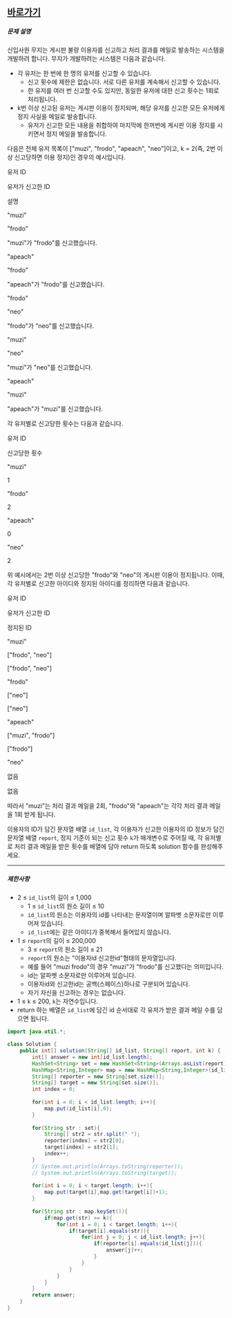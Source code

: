 
## [바로가기](https://school.programmers.co.kr/learn/courses/30/lessons/92334)



##### 문제 설명

신입사원 무지는 게시판 불량 이용자를 신고하고 처리 결과를 메일로 발송하는 시스템을 개발하려 합니다. 무지가 개발하려는 시스템은 다음과 같습니다.

-   각 유저는 한 번에 한 명의 유저를 신고할 수 있습니다.
    -   신고 횟수에 제한은 없습니다. 서로 다른 유저를 계속해서 신고할 수 있습니다.
    -   한 유저를 여러 번 신고할 수도 있지만, 동일한 유저에 대한 신고 횟수는 1회로 처리됩니다.
-   k번 이상 신고된 유저는 게시판 이용이 정지되며, 해당 유저를 신고한 모든 유저에게 정지 사실을 메일로 발송합니다.
    -   유저가 신고한 모든 내용을 취합하여 마지막에 한꺼번에 게시판 이용 정지를 시키면서 정지 메일을 발송합니다.

다음은 전체 유저 목록이 ["muzi", "frodo", "apeach", "neo"]이고, k = 2(즉, 2번 이상 신고당하면 이용 정지)인 경우의 예시입니다.

유저 ID

유저가 신고한 ID

설명

"muzi"

"frodo"

"muzi"가 "frodo"를 신고했습니다.

"apeach"

"frodo"

"apeach"가 "frodo"를 신고했습니다.

"frodo"

"neo"

"frodo"가 "neo"를 신고했습니다.

"muzi"

"neo"

"muzi"가 "neo"를 신고했습니다.

"apeach"

"muzi"

"apeach"가 "muzi"를 신고했습니다.

각 유저별로 신고당한 횟수는 다음과 같습니다.

유저 ID

신고당한 횟수

"muzi"

1

"frodo"

2

"apeach"

0

"neo"

2

위 예시에서는 2번 이상 신고당한 "frodo"와 "neo"의 게시판 이용이 정지됩니다. 이때, 각 유저별로 신고한 아이디와 정지된 아이디를 정리하면 다음과 같습니다.

유저 ID

유저가 신고한 ID

정지된 ID

"muzi"

["frodo", "neo"]

["frodo", "neo"]

"frodo"

["neo"]

["neo"]

"apeach"

["muzi", "frodo"]

["frodo"]

"neo"

없음

없음

따라서 "muzi"는 처리 결과 메일을 2회, "frodo"와 "apeach"는 각각 처리 결과 메일을 1회 받게 됩니다.

이용자의 ID가 담긴 문자열 배열 `id_list`, 각 이용자가 신고한 이용자의 ID 정보가 담긴 문자열 배열 `report`, 정지 기준이 되는 신고 횟수 `k`가 매개변수로 주어질 때, 각 유저별로 처리 결과 메일을 받은 횟수를 배열에 담아 return 하도록 solution 함수를 완성해주세요.

---

##### 제한사항

-   2 ≤ `id_list`의 길이 ≤ 1,000
    -   1 ≤ `id_list`의 원소 길이 ≤ 10
    -   `id_list`의 원소는 이용자의 id를 나타내는 문자열이며 알파벳 소문자로만 이루어져 있습니다.
    -   `id_list`에는 같은 아이디가 중복해서 들어있지 않습니다.
-   1 ≤ `report`의 길이 ≤ 200,000
    -   3 ≤ `report`의 원소 길이 ≤ 21
    -   `report`의 원소는 "이용자id 신고한id"형태의 문자열입니다.
    -   예를 들어 "muzi frodo"의 경우 "muzi"가 "frodo"를 신고했다는 의미입니다.
    -   id는 알파벳 소문자로만 이루어져 있습니다.
    -   이용자id와 신고한id는 공백(스페이스)하나로 구분되어 있습니다.
    -   자기 자신을 신고하는 경우는 없습니다.
-   1 ≤ `k` ≤ 200, `k`는 자연수입니다.
-   return 하는 배열은 `id_list`에 담긴 id 순서대로 각 유저가 받은 결과 메일 수를 담으면 됩니다.

```java
import java.util.*;

class Solution {
    public int[] solution(String[] id_list, String[] report, int k) {
        int[] answer = new int[id_list.length];
        HashSet<String> set = new HashSet<String>(Arrays.asList(report)); // 중복제거
        HashMap<String,Integer> map = new HashMap<String,Integer>(id_list.length);
        String[] reporter = new String[set.size()];
        String[] target = new String[set.size()];
        int index = 0;
        
        for(int i = 0; i < id_list.length; i++){
            map.put(id_list[i],0);
        }
        
        for(String str : set){
            String[] str2 = str.split(" ");
            reporter[index] = str2[0];
            target[index] = str2[1];
            index++;
        }
        // System.out.println(Arrays.toString(reporter));
        // System.out.println(Arrays.toString(target));
        
        for(int i = 0; i < target.length; i++){
            map.put(target[i],map.get(target[i])+1);
        }
        
        for(String str : map.keySet()){
            if(map.get(str) >= k){
                for(int i = 0; i < target.length; i++){
                    if(target[i].equals(str)){
                        for(int j = 0; j < id_list.length; j++){
                            if(reporter[i].equals(id_list[j])){
                                answer[j]++;
                            }
                        }
                    }
                }
            }
        }
        return answer;
    }
}
```